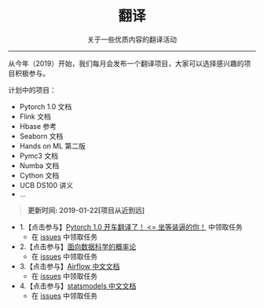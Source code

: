 # <center>翻译</center>
<center>关于一些优质内容的翻译活动</center>

---

从今年（2019）开始，我们每月会发布一个翻译项目，大家可以选择感兴趣的项目积极参与。

计划中的项目：

+   Pytorch 1.0 文档
+   Flink 文档
+   Hbase 参考
+   Seaborn 文档
+   Hands on ML 第二版
+   Pymc3 文档
+   Numba 文档
+   Cython 文档
+   UCB DS100 讲义
+   ...


> **更新时间: 2019-01-22[项目从近到远]**

* 1.【点击参与】[Pytorch 1.0 开车翻译了！ <= 坐等装逼的你！](https://github.com/apachecn/pytorch-doc-zh) 中领取任务
    * 在 [issues](https://github.com/apachecn/pytorch-doc-zh/issues/274) 中领取任务
* 2.【点击参与】[面向数据科学的概率论](https://github.com/apachecn/prob140-textbook-zh)
    * 在 [issues](https://github.com/apachecn/prob140-textbook-zh/issues/2) 中领取任务
* 3.【点击参与】[Airflow 中文文档](https://github.com/apachecn/airflow-doc-zh)
    * 在 [issues](https://github.com/apachecn/airflow-doc-zh/issues/1) 中领取任务
* 4.【点击参与】[statsmodels 中文文档](https://github.com/apachecn/statsmodels_doc_zh)
    * 在 [issues](https://github.com/apachecn/statsmodels_doc_zh/issues/1) 中领取任务
